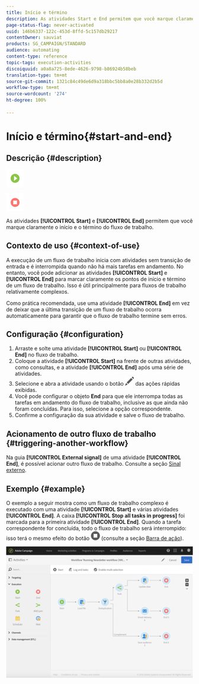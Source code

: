 ```yaml
---
title: Início e término
description: As atividades Start e End permitem que você marque claramente o início e o término do fluxo de trabalho.
page-status-flag: never-activated
uuid: 146b6337-122c-453d-8ffd-5c157db29217
contentOwner: sauviat
products: SG_CAMPAIGN/STANDARD
audience: automating
content-type: reference
topic-tags: execution-activities
discoiquuid: a0a8a725-8ede-4626-9798-b86924b58beb
translation-type: tm+mt
source-git-commit: 1321c84c49de6d9a318bbc5bb8a0e28b332d2b5d
workflow-type: tm+mt
source-wordcount: '274'
ht-degree: 100%

---
```



# Início e término{#start-and-end}

## Descrição {#description}

![](assets/start.png)

![](assets/end.png)

As atividades **[!UICONTROL Start]** e **[!UICONTROL End]** permitem que você marque claramente o início e o término do fluxo de trabalho.

## Contexto de uso {#context-of-use}

A execução de um fluxo de trabalho inicia com atividades sem transição de entrada e é interrompida quando não há mais tarefas em andamento. No entanto, você pode adicionar as atividades **[!UICONTROL Start]** e **[!UICONTROL End]** para marcar claramente os pontos de início e término de um fluxo de trabalho. Isso é útil principalmente para fluxos de trabalho relativamente complexos.

Como prática recomendada, use uma atividade **[!UICONTROL End]** em vez de deixar que a última transição de um fluxo de trabalho ocorra automaticamente para garantir que o fluxo de trabalho termine sem erros.

## Configuração {#configuration}

1. Arraste e solte uma atividade **[!UICONTROL Start]** ou **[!UICONTROL End]** no fluxo de trabalho.
1. Coloque a atividade **[!UICONTROL Start]** na frente de outras atividades, como consultas, e a atividade **[!UICONTROL End]** após uma série de atividades.
1. Selecione e abra a atividade usando o botão ![](assets/edit_darkgrey-24px.png) das ações rápidas exibidas.
1. Você pode configurar o objeto **End** para que ele interrompa todas as tarefas em andamento do fluxo de trabalho, inclusive as que ainda não foram concluídas. Para isso, selecione a opção correspondente.
1. Confirme a configuração da sua atividade e salve o fluxo de trabalho.

## Acionamento de outro fluxo de trabalho {#triggering-another-workflow}

Na guia **[!UICONTROL External signal]** de uma atividade **[!UICONTROL End]**, é possível acionar outro fluxo de trabalho. Consulte a seção [Sinal externo](../../automating/using/external-signal.md).

## Exemplo {#example}

O exemplo a seguir mostra como um fluxo de trabalho complexo é executado com uma atividade **[!UICONTROL Start]** e várias atividades **[!UICONTROL End]**. A caixa **[!UICONTROL Stop all tasks in progress]** foi marcada para a primeira atividade **[!UICONTROL End]**. Quando a tarefa correspondente for concluída, todo o fluxo de trabalho será interrompido: isso terá o mesmo efeito do botão ![](assets/stop_darkgrey-24px.png) (consulte a seção [Barra de ação](../../automating/using/workflow-interface.md#action-bar)).

![](assets/wkf_start_end_example.png)

